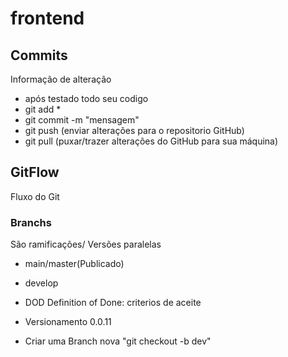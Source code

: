 # frontend



























## Commits
Informação de alteração
- após testado todo seu codigo
- git add *
- git commit -m "mensagem"
- git push (enviar alterações para o repositorio GitHub)
- git pull (puxar/trazer alterações do GitHub para sua máquina)

## GitFlow
Fluxo do Git

### Branchs
São ramificações/ Versões paralelas

- main/master(Publicado)
- develop
- DOD Definition of Done: criterios de aceite
- Versionamento 0.0.11

- Criar uma Branch nova "git checkout -b dev"